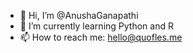 - 👋 Hi, I’m @AnushaGanapathi
- 🌱 I’m currently learning Python and R
- 📫 How to reach me: hello@quofles.me

<!---
AnushaGanapathi/AnushaGanapathi is a ✨ special ✨ repository because its `README.md` (this file) appears on your GitHub profile.
You can click the Preview link to take a look at your changes.
--->

